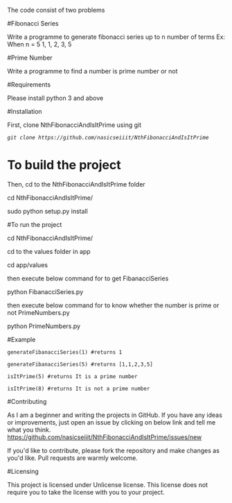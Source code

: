 The code consist of two problems

#Fibonacci Series

Write a programme to generate fibonacci series up to n number of terms Ex:
When n = 5
1, 1, 2, 3, 5

#Prime Number

Write a programme to find a number is prime number or not

#Requirements

Please install python 3 and above

#Installation

First, clone NthFibonacciAndIsItPrime using git

_`git clone https://github.com/nasicseiiit/NthFibonacciAndIsItPrime`_

# To build the project

Then, cd to the NthFibonacciAndIsItPrime folder 

 cd NthFibonacciAndIsItPrime/
 
 sudo python setup.py install
 
#To run the project

 cd NthFibonacciAndIsItPrime/
 
 cd to the values folder in app
 
 cd app/values
 
 then execute below command for to get FibanacciSeries
 
 python FibanacciSeries.py
 
 then execute below command for to know whether the number is prime or not PrimeNumbers.py 
 
 python PrimeNumbers.py

#Example

`generateFibanacciSeries(1) #returns 1`

`generateFibanacciSeries(5) #returns [1,1,2,3,5]`


`isItPrime(5) #returns It is a prime number`

`isItPrime(8) #returns It is not a prime number`


#Contributing

As I am a beginner and writing the projects in GitHub. 
If you have any ideas or improvements, just open an issue by clicking on below link and tell me what you think.
https://github.com/nasicseiiit/NthFibonacciAndIsItPrime/issues/new

If you'd like to contribute, please fork the repository and make changes as you'd like. Pull requests are warmly welcome.

#Licensing

This project is licensed under Unlicense license. This license does not require you to take the license with you to your project. 